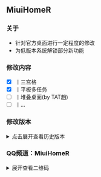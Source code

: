## MiuiHomeR

### 关于
- 针对官方桌面进行一定程度的修改
- 为低版本系统解锁部分新功能

### 修改内容
 - [x] 丨三宫格
 - [x] 丨平板多任务
 - [ ] 丨堆叠桌面(by TAT趙)
 - [ ] 丨...

### 修改版本
 <details>
  <summary>
   点击展开查看历史版本
  </summary>
  
- [x] 丨0915 (23年 更新次数：3 )  
- [x] 丨0821 (23年 更新次数：3 )
- [x] 丨0809 (23年 更新次数：3 )
- [x] 丨0717 (23年 更新次数：3 )
- [x] 丨0707 (23年 更新次数：3 )
- [x] 丨0303 (23年 更新次数：4 )
- [x] 丨0221 (23年 更新次数：3 )
- [x] 丨0111 (23年 更新次数：9 )
- [x] 丨0103 (23年 更新次数：3 )
- [x] 丨1220 (22年 更新次数：5 )
- [x] 丨1214 (22年 更新次数：3 )
- [x] 丨1202 (22年 更新次数：1 )
 </details>
 
### QQ频道：MiuiHomeR
<details>
 <summary>
  展开查看二维码
 </summary>
 <div>
  <img src="QQChannel.jpg" />
 </div>
</details>

